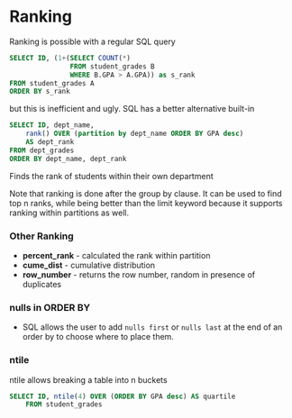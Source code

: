 # Ranking
Ranking is possible with a regular SQL query

```SQL
SELECT ID, (1+(SELECT COUNT(*)
			   FROM student_grades B
			   WHERE B.GPA > A.GPA)) as s_rank
FROM student_grades A
ORDER BY s_rank
```

but this is inefficient and ugly. SQL has a better alternative built-in

```SQL
SELECT ID, dept_name, 
	rank() OVER (partition by dept_name ORDER BY GPA desc)
	AS dept_rank
FROM dept_grades
ORDER BY dept_name, dept_rank
```

Finds the rank of students within their own department

Note that ranking is done after the group by clause. It can be used to find top n ranks, while being better than the limit keyword because it supports ranking within partitions as well.

### Other Ranking
* **percent_rank** - calculated the rank within partition
* **cume_dist** - cumulative distribution
* **row_number** - returns the row number, random in presence of duplicates

### nulls in ORDER BY
* SQL allows the user to add `nulls first` or `nulls last` at the end of an order by to choose where to place them.

### ntile
ntile allows breaking a table into n buckets
```SQL
SELECT ID, ntile(4) OVER (ORDER BY GPA desc) AS quartile
	FROM student_grades
```
